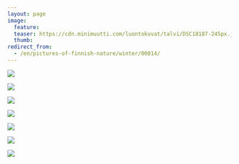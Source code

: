 ```yaml
---
layout: page
image:
  feature:
  teaser: https://cdn.minimuutti.com/luontokuvat/talvi/DSC18187-245px.jpg
  thumb:
redirect_from:
  - /en/pictures-of-finnish-nature/winter/00014/
---
```


![](https://cdn.minimuutti.com/luontokuvat/talvi/DSC18077-800px.jpg)

![](https://cdn.minimuutti.com/luontokuvat/talvi/DSC18119-800px.jpg)

![](https://cdn.minimuutti.com/luontokuvat/talvi/DSC18120-800px.jpg)

![](https://cdn.minimuutti.com/luontokuvat/talvi/DSC18124-800px.jpg)

![](https://cdn.minimuutti.com/luontokuvat/talvi/DSC18126-800px.jpg)

![](https://cdn.minimuutti.com/luontokuvat/talvi/DSC18503-800px.jpg)

![](https://cdn.minimuutti.com/luontokuvat/talvi/DSC18187-800px.jpg)
